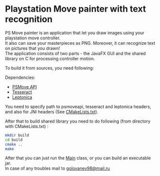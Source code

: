 # Playstation Move painter with text recognition
PS Move painter is an application that let you draw images using your playstation move controller.  
It also can save your masterpieces as PNG. Moreover, it can recognize text on pictures that you drawn!  
The application consists of two parts - the JavaFX GUI and the shared library on C for processing controller motion.  
  
  To build it from sources, you need following:  
  
  Dependencies:  
  * [PSMove API](https://github.com/thp/psmoveapi "PSMove API")
  * [Tesseract](https://github.com/tesseract-ocr/tesseract "Tesseract")
  * [Leptonica](https://github.com/DanBloomberg/leptonica "Leptonica")  
  
  You need to specify path to psmoveapi, tesseract and leptonica headers, and also for JNI headers (See [CMakeLists.txt](https://github.com/YakYakKruak/SLP-Course-project/blob/master/CMakeLists.txt "CMakeLists")).  
  
After that to build shared library you need to do following (from directory with CMakeLists.txt) :  

```sh
mkdir build
cd build
cmake ..
make
```
After that you can just run the [Main](https://github.com/YakYakKruak/SLP-Course-project/blob/master/src/java/frontend/Main.java "Main") class, or you can build an executable jar.  
In case of any troubles mail to golovanev98@mail.ru
